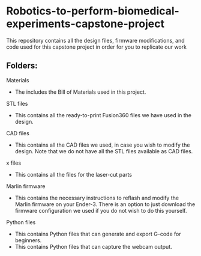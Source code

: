 # Robotics-to-perform-biomedical-experiments-capstone-project
This repository contains all the design files, firmware modifications, and code used for this capstone project in order for you to replicate our work

## Folders:
Materials
- The includes the Bill of Materials used in this project.

STL files
- This contains all the ready-to-print Fusion360 files we have used in the design.

CAD files
- This contains all the CAD files we used, in case you wish to modify the design. Note that we do not have all the STL files available as CAD files.

x files
- This contains all the files for the laser-cut parts

Marlin firmware
- This contains the necessary instructions to reflash and modify the Marlin firmware on your Ender-3. There is an option to just download the firmware configuration we used if you do not wish to do this yourself.

Python files
- This contains Python files that can generate and export G-code for beginners.
- This contains Python files that can capture the webcam output.
